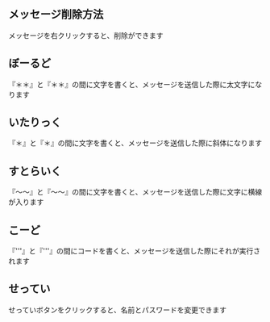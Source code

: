 
## メッセージ削除方法
メッセージを右クリックすると、削除ができます

## ぼーるど
『＊＊』と『＊＊』の間に文字を書くと、メッセージを送信した際に太文字になります

## いたりっく
『＊』と『＊』の間に文字を書くと、メッセージを送信した際に斜体になります

## すとらいく
『〜〜』と『〜〜』の間に文字を書くと、メッセージを送信した際に文字に横線が入ります

## こーど
『'''』と『'''』の間にコードを書くと、メッセージを送信した際にそれが実行されます

## せってい
せっていボタンをクリックすると、名前とパスワードを変更できます